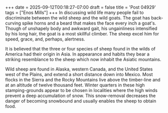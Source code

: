 +++
date = 2025-09-12T00:18:27-07:00
draft = false
title = 'Post 04929'
tags = ["Enos Mills"]
+++
In discussing wild life many people fail to discriminate between the wild sheep and the wild goats. The goat has back-curving spike horns and a beard that makes the face every inch a goat's. Though of unshapely body and awkward gait, his ungainliness intensified by his long hair, the goat is a most skillful climber. The sheep excel him for speed, grace, and, perhaps, alertness.

It is believed that the three or four species of sheep found in the wilds of America had their origin in Asia. In appearance and habits they bear a striking resemblance to the sheep which now inhabit the Asiatic mountains.

Wild sheep are found in Alaska, western Canada, and the United States west of the Plains, and extend a short distance down into Mexico. Most flocks in the Sierra and the Rocky Mountains live above the timber-line and at an altitude of twelve thousand feet. Winter quarters in these high stamping-grounds appear to be chosen in localities where the high winds prevent a deep accumulation of snow. This snow-removal decreases the danger of becoming snowbound and usually enables the sheep to obtain food.
